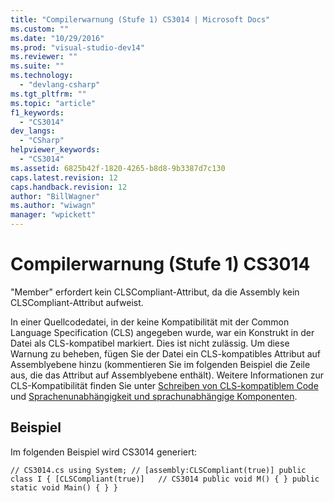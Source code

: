 ```yaml
---
title: "Compilerwarnung (Stufe 1) CS3014 | Microsoft Docs"
ms.custom: ""
ms.date: "10/29/2016"
ms.prod: "visual-studio-dev14"
ms.reviewer: ""
ms.suite: ""
ms.technology: 
  - "devlang-csharp"
ms.tgt_pltfrm: ""
ms.topic: "article"
f1_keywords: 
  - "CS3014"
dev_langs: 
  - "CSharp"
helpviewer_keywords: 
  - "CS3014"
ms.assetid: 6825b42f-1820-4265-b8d8-9b3387d7c130
caps.latest.revision: 12
caps.handback.revision: 12
author: "BillWagner"
ms.author: "wiwagn"
manager: "wpickett"
---
```

# Compilerwarnung (Stufe 1) CS3014
"Member" erfordert kein CLSCompliant\-Attribut, da die Assembly kein CLSCompliant\-Attribut aufweist.  
  
 In einer Quellcodedatei, in der keine Kompatibilität mit der Common Language Specification \(CLS\) angegeben wurde, war ein Konstrukt in der Datei als CLS\-kompatibel markiert. Dies ist nicht zulässig. Um diese Warnung zu beheben, fügen Sie der Datei ein CLS\-kompatibles Attribut auf Assemblyebene hinzu \(kommentieren Sie im folgenden Beispiel die Zeile aus, die das Attribut auf Assemblyebene enthält\). Weitere Informationen zur CLS\-Kompatibilität finden Sie unter [Schreiben von CLS\-kompatiblem Code](http://msdn.microsoft.com/de-de/4c705105-69a2-4e5e-b24e-0633bc32c7f3) und [Sprachenunabhängigkeit und sprachunabhängige Komponenten](../Topic/Language%20Independence%20and%20Language-Independent%20Components.md).  
  
## Beispiel  
 Im folgenden Beispiel wird CS3014 generiert:  
  
```  
// CS3014.cs using System; // [assembly:CLSCompliant(true)] public class I { [CLSCompliant(true)]   // CS3014 public void M() { } public static void Main() { } }  
```